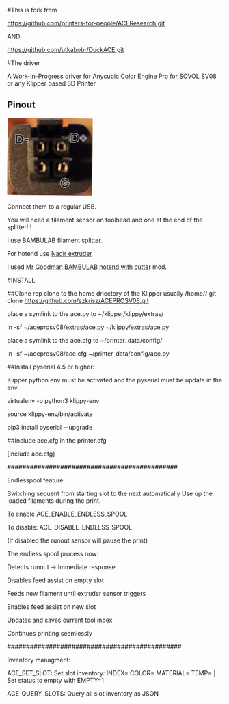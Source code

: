 #This is fork from 

https://github.com/printers-for-people/ACEResearch.git

AND

https://github.com/utkabobr/DuckACE.git


#The driver

A Work-In-Progress driver for Anycubic Color Engine Pro for SOVOL SV08 or any Klipper based 3D Printer

## Pinout

![Pins](/img/connector.png)

Connect them to a regular USB.

You will need a filament sensor on toolhead and one at the end of the splitter!!! 

I use BAMBULAB filament splitter.

For hotend use <a href="https://www.printables.com/model/1133951-v4-toolhead-ideal-for-mmu-for-sv08-and-any-voron-g">Nadir extruder</a>

I used <a href="https://www.printables.com/model/1099177-sovol-sv08-head-filament-cutting-mod">Mr Goodman BAMBULAB hotend with cutter</a> mod.

#INSTALL

##Clone rep
clone to the home driectory of the Klipper usually /home/<user>/
git clone https://github.com/szkrisz/ACEPROSV08.git

place a symlink to the ace.py to ~/klipper/klippy/extras/

ln -sf ~/aceprosv08/extras/ace.py ~/klippy/extras/ace.py


place a symlink to the ace.cfg to ~/printer_data/config/

ln -sf ~/aceprosv08/ace.cfg ~/printer_data/config/ace.py


##Install pyserial 4.5 or higher:

Klipper python env must be activated and the pyserial must be update in the env.

virtualenv -p python3 klippy-env

source klippy-env/bin/activate

pip3 install pyserial --upgrade


##Include ace.cfg in the printer.cfg

[include ace.cfg]


#############################################


Endlesspool feature

Switching sequent from starting slot to the next automatically Use up the loaded filaments during the print.

To enable
ACE_ENABLE_ENDLESS_SPOOL

To disable:
ACE_DISABLE_ENDLESS_SPOOL


(If disabled the runout sensor will pause the print)


The endless spool process now:

Detects runout → Immediate response

Disables feed assist on empty slot

Feeds new filament until extruder sensor triggers

Enables feed assist on new slot

Updates and saves current tool index

Continues printing seamlessly


##############################################


Inventory managment:

ACE_SET_SLOT:  Set slot inventory: INDEX= COLOR= MATERIAL= TEMP= | Set status to empty with EMPTY=1

ACE_QUERY_SLOTS: Query all slot inventory as JSON







